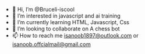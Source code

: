 - 👋 Hi, I’m @Bruceli-iscool
- 👀 I’m interested in javascript and ai training
- 🌱 I’m currently learning HTML, Javascript, Css
- 💞️ I’m looking to collaborate on A chess bot
- 📫 How to reach me isanoob1897@outlook.com or isanoob.offcialmail@gmail.com

<!---
Bruceli-iscool/Bruceli-iscool is a ✨ special ✨ repository because its `README.md` (this file) appears on your GitHub profile.
You can click the Preview link to take a look at your changes.
--->
